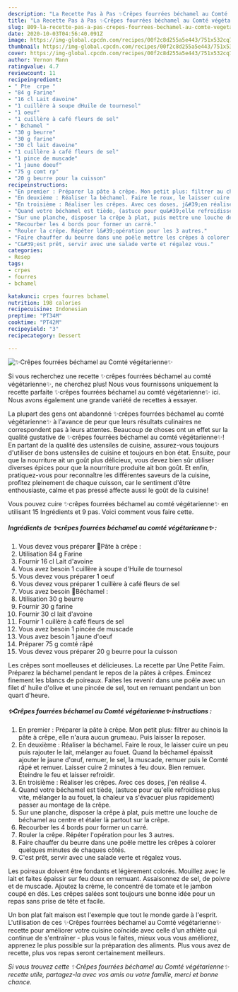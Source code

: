 ```yaml
---
description: "La Recette Pas à Pas ✨Crêpes fourrées béchamel au Comté végétarienne✨"
title: "La Recette Pas à Pas ✨Crêpes fourrées béchamel au Comté végétarienne✨"
slug: 809-la-recette-pas-a-pas-crepes-fourrees-bechamel-au-comte-vegetarienne
date: 2020-10-03T04:56:40.091Z
image: https://img-global.cpcdn.com/recipes/00f2c8d255a5e443/751x532cq70/✨crepes-fourrees-bechamel-au-comte-vegetarienne✨-photo-principale-de-la-recette.jpg
thumbnail: https://img-global.cpcdn.com/recipes/00f2c8d255a5e443/751x532cq70/✨crepes-fourrees-bechamel-au-comte-vegetarienne✨-photo-principale-de-la-recette.jpg
cover: https://img-global.cpcdn.com/recipes/00f2c8d255a5e443/751x532cq70/✨crepes-fourrees-bechamel-au-comte-vegetarienne✨-photo-principale-de-la-recette.jpg
author: Vernon Mann
ratingvalue: 4.7
reviewcount: 11
recipeingredient:
- " Pte  crpe "
- "84 g Farine"
- "16 cl Lait davoine"
- "1 cuillère à soupe dHuile de tournesol"
- "1 oeuf"
- "1 cuillère à café fleurs de sel"
- " Bchamel "
- "30 g beurre"
- "30 g farine"
- "30 cl lait davoine"
- "1 cuillère à café fleurs de sel"
- "1 pince de muscade"
- "1 jaune doeuf"
- "75 g comt rp"
- "20 g beurre pour la cuisson"
recipeinstructions:
- "En premier : Préparer la pâte à crêpe. Mon petit plus: filtrer au chinois la pâte à crêpe, elle n&#39;aura aucun grumeau. Puis laisser la reposer."
- "En deuxième : Réaliser la béchamel. Faire le roux, le laisser cuire un peu puis rajouter le lait, mélanger au fouet. Quand la béchamel épaissit ajouter le jaune d&#39;œuf, remuer, le sel, la muscade, remuer puis le Comté râpé et remuer. Laisser cuire 2 minutes à feu doux. Bien remuer. Éteindre le feu et laisser refroidir."
- "En troisième : Réaliser les crêpes. Avec ces doses, j&#39;en réalise 4."
- "Quand votre béchamel est tiède, (astuce pour qu&#39;elle refroidisse plus vite, mélanger la au fouet, la chaleur va s&#39;évacuer plus rapidement) passer au montage de la crêpe."
- "Sur une planche, disposer la crêpe à plat, puis mettre une louche de béchamel au centre et étaler là partout sur la crêpe."
- "Recourber les 4 bords pour former un carré."
- "Rouler la crêpe. Répéter l&#39;opération pour les 3 autres."
- "Faire chauffer du beurre dans une poêle mettre les crêpes à colorer quelques minutes de chaques côtés."
- "C&#39;est prêt, servir avec une salade verte et régalez vous."
categories:
- Resep
tags:
- crpes
- fourres
- bchamel

katakunci: crpes fourres bchamel 
nutrition: 198 calories
recipecuisine: Indonesian
preptime: "PT34M"
cooktime: "PT42M"
recipeyield: "3"
recipecategory: Dessert

---
```



![✨Crêpes fourrées béchamel au Comté végétarienne✨](https://img-global.cpcdn.com/recipes/00f2c8d255a5e443/751x532cq70/✨crepes-fourrees-bechamel-au-comte-vegetarienne✨-photo-principale-de-la-recette.jpg)

Si vous recherchez une recette ✨crêpes fourrées béchamel au comté végétarienne✨, ne cherchez plus! Nous vous fournissons uniquement la recette parfaite ✨crêpes fourrées béchamel au comté végétarienne✨ ici. Nous avons également une grande variété de recettes à essayer.

La plupart des gens ont abandonné ✨crêpes fourrées béchamel au comté végétarienne✨ à l'avance de peur que leurs résultats culinaires ne correspondent pas à leurs attentes. Beaucoup de choses ont un effet sur la qualité gustative de ✨crêpes fourrées béchamel au comté végétarienne✨! En partant de la qualité des ustensiles de cuisine, assurez-vous toujours d'utiliser de bons ustensiles de cuisine et toujours en bon état. Ensuite, pour que la nourriture ait un goût plus délicieux, vous devez bien sûr utiliser diverses épices pour que la nourriture produite ait bon goût. Et enfin, pratiquez-vous pour reconnaître les différentes saveurs de la cuisine, profitez pleinement de chaque cuisson, car le sentiment d'être enthousiaste, calme et pas pressé affecte aussi le goût de la cuisine!

<!--inarticleads1-->

Vous pouvez cuire ✨crêpes fourrées béchamel au comté végétarienne✨ en utilisant 15 Ingrédients et 9 pas. Voici comment vous faire cette.

##### Ingrédients de ✨crêpes fourrées béchamel au comté végétarienne✨ :

1. Vous devez vous préparer  🥞Pâte à crêpe :
1. Utilisation 84 g Farine
1. Fournir 16 cl Lait d&#39;avoine
1. Vous avez besoin 1 cuillère à soupe d&#39;Huile de tournesol
1. Vous devez vous préparer 1 oeuf
1. Vous devez vous préparer 1 cuillère à café fleurs de sel
1. Vous avez besoin  🍴Béchamel :
1. Utilisation 30 g beurre
1. Fournir 30 g farine
1. Fournir 30 cl lait d&#39;avoine
1. Fournir 1 cuillère à café fleurs de sel
1. Vous avez besoin 1 pincée de muscade
1. Vous avez besoin 1 jaune d&#39;oeuf
1. Préparer 75 g comté râpé
1. Vous devez vous préparer 20 g beurre pour la cuisson


Les crêpes sont moelleuses et délicieuses. La recette par Une Petite Faim. Préparez la béchamel pendant le repos de la pâtes à crêpes. Émincez finement les blancs de poireaux. Faites les revenir dans une poêle avec un filet d&#39; huile d&#39;olive et une pincée de sel, tout en remuant pendant un bon quart d&#39;heure. 

<!--inarticleads2-->

##### ✨Crêpes fourrées béchamel au Comté végétarienne✨ instructions :

1. En premier : Préparer la pâte à crêpe. Mon petit plus: filtrer au chinois la pâte à crêpe, elle n&#39;aura aucun grumeau. Puis laisser la reposer.
1. En deuxième : Réaliser la béchamel. Faire le roux, le laisser cuire un peu puis rajouter le lait, mélanger au fouet. Quand la béchamel épaissit ajouter le jaune d&#39;œuf, remuer, le sel, la muscade, remuer puis le Comté râpé et remuer. Laisser cuire 2 minutes à feu doux. Bien remuer. Éteindre le feu et laisser refroidir.
1. En troisième : Réaliser les crêpes. Avec ces doses, j&#39;en réalise 4.
1. Quand votre béchamel est tiède, (astuce pour qu&#39;elle refroidisse plus vite, mélanger la au fouet, la chaleur va s&#39;évacuer plus rapidement) passer au montage de la crêpe.
1. Sur une planche, disposer la crêpe à plat, puis mettre une louche de béchamel au centre et étaler là partout sur la crêpe.
1. Recourber les 4 bords pour former un carré.
1. Rouler la crêpe. Répéter l&#39;opération pour les 3 autres.
1. Faire chauffer du beurre dans une poêle mettre les crêpes à colorer quelques minutes de chaques côtés.
1. C&#39;est prêt, servir avec une salade verte et régalez vous.


Les poireaux doivent être fondants et légèrement colorés. Mouillez avec le lait et faites épaissir sur feu doux en remuant. Assaisonnez de sel, de poivre et de muscade. Ajoutez la crème, le concentré de tomate et le jambon coupé en dés. Les crêpes salées sont toujours une bonne idée pour un repas sans prise de tête et facile. 

<!--inarticleads1-->

<p>
Un bon plat fait maison est l'exemple que tout le monde garde à l'esprit. L'utilisation de ces ✨Crêpes fourrées béchamel au Comté végétarienne✨ recette pour améliorer votre cuisine coïncide avec celle d'un athlète qui continue de s'entraîner - plus vous le faites, mieux vous vous améliorez, apprenez le plus possible sur la préparation des aliments. Plus vous avez de recette, plus vos repas seront certainement meilleurs.
</p>

<p>
<i>Si vous trouvez cette ✨Crêpes fourrées béchamel au Comté végétarienne✨ recette utile, partagez-la avec vos amis ou votre famille, merci et bonne chance.</i>
</p>
